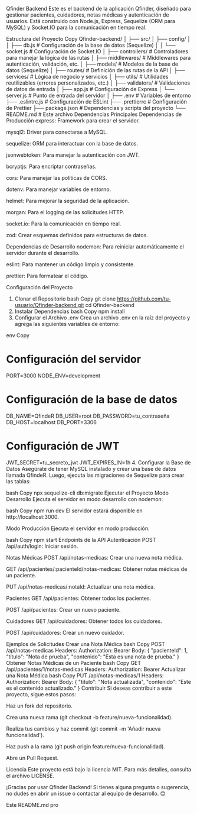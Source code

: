Qfinder Backend
Este es el backend de la aplicación Qfinder, diseñado para gestionar pacientes, cuidadores, notas médicas y autenticación de usuarios. Está construido con Node.js, Express, Sequelize (ORM para MySQL) y Socket.IO para la comunicación en tiempo real.

Estructura del Proyecto
Copy
Qfinder-backend/
│
├── src/
│   ├── config/
│   │   ├── db.js          # Configuración de la base de datos (Sequelize)
│   │   └── socket.js      # Configuración de Socket.IO
│   ├── controllers/       # Controladores para manejar la lógica de las rutas
│   ├── middlewares/       # Middlewares para autenticación, validación, etc.
│   ├── models/            # Modelos de la base de datos (Sequelize)
│   ├── routes/            # Definición de las rutas de la API
│   ├── services/          # Lógica de negocio y servicios
│   ├── utils/             # Utilidades reutilizables (errores personalizados, etc.)
│   ├── validators/        # Validaciones de datos de entrada
│   ├── app.js             # Configuración de Express
│   └── server.js          # Punto de entrada del servidor
│
├── .env                   # Variables de entorno
├── .eslintrc.js           # Configuración de ESLint
├── .prettierrc            # Configuración de Prettier
├── package.json           # Dependencias y scripts del proyecto
└── README.md              # Este archivo
Dependencias Principales
Dependencias de Producción
express: Framework para crear el servidor.

mysql2: Driver para conectarse a MySQL.

sequelize: ORM para interactuar con la base de datos.

jsonwebtoken: Para manejar la autenticación con JWT.

bcryptjs: Para encriptar contraseñas.

cors: Para manejar las políticas de CORS.

dotenv: Para manejar variables de entorno.

helmet: Para mejorar la seguridad de la aplicación.

morgan: Para el logging de las solicitudes HTTP.

socket.io: Para la comunicación en tiempo real.

zod: Crear esquemas definidos para estructuras de datos.

Dependencias de Desarrollo
nodemon: Para reiniciar automáticamente el servidor durante el desarrollo.

eslint: Para mantener un código limpio y consistente.

prettier: Para formatear el código.

Configuración del Proyecto
1. Clonar el Repositorio
bash
Copy
git clone https://github.com/tu-usuario/Qfinder-backend.git
cd Qfinder-backend
2. Instalar Dependencias
bash
Copy
npm install
3. Configurar el Archivo .env
Crea un archivo .env en la raíz del proyecto y agrega las siguientes variables de entorno:

env
Copy
# Configuración del servidor
PORT=3000
NODE_ENV=development

# Configuración de la base de datos
DB_NAME=QfindeR
DB_USER=root
DB_PASSWORD=tu_contraseña
DB_HOST=localhost
DB_PORT=3306

# Configuración de JWT
JWT_SECRET=tu_secreto_jwt
JWT_EXPIRES_IN=1h
4. Configurar la Base de Datos
Asegúrate de tener MySQL instalado y crear una base de datos llamada QfindeR. Luego, ejecuta las migraciones de Sequelize para crear las tablas:

bash
Copy
npx sequelize-cli db:migrate
Ejecutar el Proyecto
Modo Desarrollo
Ejecuta el servidor en modo desarrollo con nodemon:

bash
Copy
npm run dev
El servidor estará disponible en http://localhost:3000.

Modo Producción
Ejecuta el servidor en modo producción:

bash
Copy
npm start
Endpoints de la API
Autenticación
POST /api/auth/login: Iniciar sesión.

Notas Médicas
POST /api/notas-medicas: Crear una nueva nota médica.

GET /api/pacientes/:pacienteId/notas-medicas: Obtener notas médicas de un paciente.

PUT /api/notas-medicas/:notaId: Actualizar una nota médica.

Pacientes
GET /api/pacientes: Obtener todos los pacientes.

POST /api/pacientes: Crear un nuevo paciente.

Cuidadores
GET /api/cuidadores: Obtener todos los cuidadores.

POST /api/cuidadores: Crear un nuevo cuidador.

Ejemplos de Solicitudes
Crear una Nota Médica
bash
Copy
POST /api/notas-medicas
Headers:
  Authorization: Bearer <token>
Body:
  {
    "pacienteId": 1,
    "titulo": "Nota de prueba",
    "contenido": "Esta es una nota de prueba."
  }
Obtener Notas Médicas de un Paciente
bash
Copy
GET /api/pacientes/1/notas-medicas
Headers:
  Authorization: Bearer <token>
Actualizar una Nota Médica
bash
Copy
PUT /api/notas-medicas/1
Headers:
  Authorization: Bearer <token>
Body:
  {
    "titulo": "Nota actualizada",
    "contenido": "Este es el contenido actualizado."
  }
Contribuir
Si deseas contribuir a este proyecto, sigue estos pasos:

Haz un fork del repositorio.

Crea una nueva rama (git checkout -b feature/nueva-funcionalidad).

Realiza tus cambios y haz commit (git commit -m 'Añadir nueva funcionalidad').

Haz push a la rama (git push origin feature/nueva-funcionalidad).

Abre un Pull Request.

Licencia
Este proyecto está bajo la licencia MIT. Para más detalles, consulta el archivo LICENSE.

¡Gracias por usar Qfinder Backend! Si tienes alguna pregunta o sugerencia, no dudes en abrir un issue o contactar al equipo de desarrollo. 😊

Este README.md pro